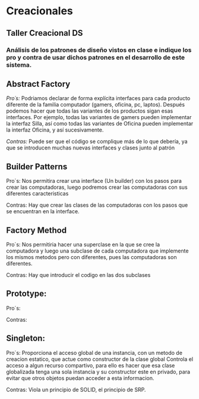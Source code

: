 # Creacionales
## Taller Creacional DS
### Análisis de los patrones de diseño vistos en clase e indique los pro y contra de usar dichos patrones en el desarrollo de este sistema.

## Abstract Factory
*Pro´s:*
Podriamos declarar de forma explícita interfaces para cada producto diferente de la familia computador (gamers, oficina, pc, laptos). Después podemos hacer que todas las variantes de los productos sigan esas interfaces. Por ejemplo, todas las variantes de gamers pueden implementar la interfaz Silla, así como todas las variantes de Oficina pueden implementar la interfaz Oficina, y así sucesivamente.

*Contras:*
Puede ser que el código se complique más de lo que debería, ya que se introducen muchas nuevas interfaces y clases junto al patrón

## Builder Patterns
Pro´s:
Nos permitira crear una interface (Un builder) con los pasos para crear las computadoras, luego podremos crear las computadoras con sus diferentes caracteristicas

Contras:
Hay que crear las clases de las computadoras con los pasos que se encuentran en la interface.


## Factory Method
Pro´s:
Nos permitiria hacer una superclase en la que se cree la computadora y luego una subclase de cada computadora que implemente los mismos metodos pero con diferentes, pues las computadoras son diferentes.

Contras:
Hay que introducir el codigo en las dos subclases




## Prototype:
Pro´s:

Contras:

## Singleton:
Pro´s:
Proporciona el acceso global de una instancia, con un metodo de creacion estatico, que actue como constructor de la clase global
Controla el acceso a algun recurso compartivo, para ello es hacer que esa clase globalizada tenga una sola instancia y su constructor este en privado, para evitar que otros objetos puedan acceder a esta informacion.

Contras:
Viola un principio de SOLID, el principio de SRP.

